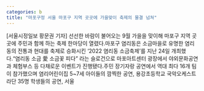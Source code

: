 ```yaml
---
categories: b
title: "마포구정 서울 마포구 지역 곳곳에 가을맞이 축제의 물결 넘쳐"
---
```

[서울시정일보 황문권 기자] 선선한 바람이 불어오는 9월 가을을 맞이해 마포구 지역 곳곳에 주민과 함께 하는 축제 한마당이 열렸다.마포구 염리동은 소금마을로 유명한 염리동의 전통과 현대를 축제로 승화시킨 ‘2022 염리동 소금축제’를 지난 24일 개최했다.“염리동 소금 愛 소금꽃 피다” 라는 슬로건으로 마포아트센터 광장에서 야외문화공연과 체험부스 등 다채로운 이벤트가 진행됐다.주민 장기자랑 공연에서 역대 최다 16개 팀이 참가했으며 염리어린이집 5~7세 아이들의 깜찍한 공연, 용강초등학교 국악오케스트라단 35명 학생들의 공연, 서울